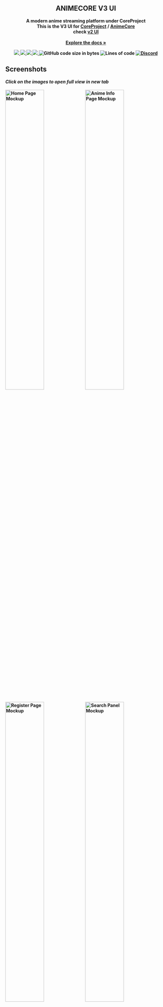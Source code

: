<div align="center">

  <h2 align="center">ANIMECORE V3 UI</h2>

  <p align="center">
   <b>A modern anime streaming platform under CoreProject
     <br>
   This is the V3 UI for <a href="https://github.com/baseplate-admin/CoreProject/">CoreProject</a> / <a href="https://github.com/baseplate-admin/CoreProject-V3-UI/">AnimeCore<a/>
     <br>
     check <a href="https://coreproject.moe/anime/">v2 UI</a>
    <br><br>
    <a href="https://github.com/baseplate-admin/CoreProject"><strong>Explore the docs »</strong></a>
  </p>
</div>

<p align="center">
  <a href="https://github.com/baseplate-admin/CoreProject-V3-UI/graphs/contributors" alt="Contributors">
    <img src="https://img.shields.io/github/contributors/baseplate-admin/CoreProject-V3-UI.svg?style=for-the-badge" >
  </a>
  <a href="https://github.com/baseplate-admin/CoreProject-V3-UI/network/members" alt="Forks">
    <img src="https://img.shields.io/github/forks/baseplate-admin/CoreProject-V3-UI.svg?style=for-the-badge">
  </a>
  <a href="https://github.com/baseplate-admin/CoreProject-V3-UI/issues" alt="Issues">
    <img src="https://img.shields.io/github/issues/baseplate-admin/CoreProject-V3-UI.svg?style=for-the-badge">
  </a>
  <a href="https://github.com/baseplate-admin/CoreProject-V3-UI/blob/v2/LICENSE" alt="License - AGPL-3.0">
    <img src="https://img.shields.io/github/license/baseplate-admin/CoreProject-V3-UI.svg?style=for-the-badge">
  </a>

  <img alt="GitHub code size in bytes" src="https://img.shields.io/github/languages/code-size/baseplate-admin/CoreProject-V3-UI?style=for-the-badge">
  <img alt="Lines of code" src="https://img.shields.io/tokei/lines/github/baseplate-admin/CoreProject-V3-UI?style=for-the-badge">
  <a href='https://discord.gg/7AraSmKqnN'><img alt="Discord" src="https://img.shields.io/discord/1039894823626362931?style=for-the-badge"></a>
</p>
    
## Screenshots

<p float="left">
  <i>Click on the images to open full view in new tab</i>
  <br>
  <br>
  <img src="https://github.com/tokitou-san/CoreProject-V3-UI/assets/114811070/d1d07a61-3fc1-4751-a4e9-f012f973917d" alt="Home Page Mockup" width=49%>
  <img src="https://github.com/tokitou-san/CoreProject-V3-UI/assets/114811070/2efe334d-148b-4539-bba5-4422e0907ec3" alt="Anime Info Page Mockup" width=49%>
  <img src="https://github.com/tokitou-san/CoreProject-V3-UI/assets/114811070/d5f4b322-03d5-47ba-b305-39d5c5395a13" alt="Register Page Mockup" width=49%>
  <img src="https://github.com/baseplate-admin/CoreProject/assets/114811070/8c2fee2f-f5ea-4df4-ac41-d9a4491a24f7" alt="Search Panel Mockup" width=49%>

## Contributing

-   If you have a suggestion/idea that would make this project better, please create a pull request. All pull requests will be reviewed by us, and adjusted.

-   You can also [open a new issue](https://github.com/baseplate-admin/CoreProject-V3-UI/issues/new/choose) or [help us with an existing one](https://github.com/baseplate-admin/CoreProject-V3-UI/issues).

Other than that, you can also help the project by giving it a star! Your help is extremely appreciated :)

## License

Distributed under the AGPL-3.0 License. See [`LICENSE`](https://github.com/baseplate-admin/CoreProject-V3-UI/blob/v2/LICENSE) for more information.
